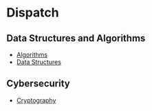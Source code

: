 # Dispatch

## Data Structures and Algorithms

- [Algorithms](./pages/algorithms/algorithms.md)
- [Data Structures](./pages/data-structures/data-structures.md)

## Cybersecurity

- [Cryptography](./pages/cybersecurity/cryptography.md)